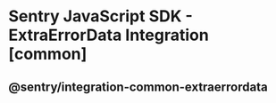 # Sentry JavaScript SDK - ExtraErrorData Integration [common]

## @sentry/integration-common-extraerrordata

